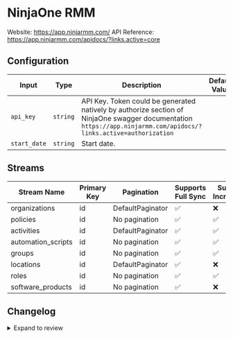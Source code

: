 # NinjaOne RMM
Website: https://app.ninjarmm.com/
API Reference: https://app.ninjarmm.com/apidocs/?links.active=core

## Configuration

| Input | Type | Description | Default Value |
|-------|------|-------------|---------------|
| `api_key` | `string` | API Key. Token could be generated natively by authorize section of NinjaOne swagger documentation `https://app.ninjarmm.com/apidocs/?links.active=authorization` |  |
| `start_date` | `string` | Start date.  |  |

## Streams
| Stream Name | Primary Key | Pagination | Supports Full Sync | Supports Incremental |
|-------------|-------------|------------|---------------------|----------------------|
| organizations | id | DefaultPaginator | ✅ |  ❌  |
| policies | id | No pagination | ✅ |  ✅  |
| activities | id | DefaultPaginator | ✅ |  ✅  |
| automation_scripts | id | No pagination | ✅ |  ✅  |
| groups | id | No pagination | ✅ |  ✅  |
| locations | id | DefaultPaginator | ✅ |  ❌  |
| roles | id | No pagination | ✅ |  ✅  |
| software_products | id | No pagination | ✅ |  ❌  |

## Changelog

<details>
  <summary>Expand to review</summary>

| Version          | Date              | Pull Request | Subject        |
|------------------|-------------------|--------------|----------------|
| 0.0.3 | 2025-04-12 | [57868](https://github.com/airbytehq/airbyte/pull/57868) | Update dependencies |
| 0.0.2 | 2025-04-05 | [57325](https://github.com/airbytehq/airbyte/pull/57325) | Update dependencies |
| 0.0.1 | 2025-04-04 | [57013](https://github.com/airbytehq/airbyte/pull/57013) | Initial release by [@btkcodedev](https://github.com/btkcodedev) via Connector Builder |

</details>
